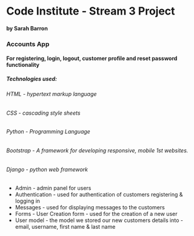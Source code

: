 # Code Institute - Stream 3 Project 
#### by Sarah Barron

### Accounts App
#### For registering, login, logout, customer profile and reset password functionality
##### Technologies used:
###### HTML - hypertext markup language
###### CSS - cascading style sheets 
###### Python - Programming Language
###### Bootstrap - A framework for developing responsive, mobile 1st websites.
###### Django - python web framework
- Admin - admin panel for users
- Authentication - used for authentication of customers registering & logging in
- Messages - used for displaying messages to the customers
- Forms - User Creation form - used for the creation of a new user
- User model - the model we stored our new customers details into - email, username, first name & last name